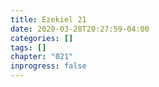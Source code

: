 ```yaml
---
title: Ezekiel 21
date: 2020-03-28T20:27:59-04:00
categories: []
tags: []
chapter: "021"
inprogress: false
---
```


